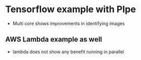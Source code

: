 # Tensorflow example with PIpe

- Multi core shows improvements in identifying images

## AWS Lambda example as well

- lambda does not show any benefit running in parallel
